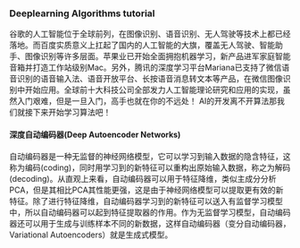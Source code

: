 ### Deeplearning Algorithms tutorial
谷歌的人工智能位于全球前列，在图像识别、语音识别、无人驾驶等技术上都已经落地。而百度实质意义上扛起了国内的人工智能的大旗，覆盖无人驾驶、智能助手、图像识别等许多层面。苹果业已开始全面拥抱机器学习，新产品进军家庭智能音箱并打造工作站级别Mac。另外，腾讯的深度学习平台Mariana已支持了微信语音识别的语音输入法、语音开放平台、长按语音消息转文本等产品，在微信图像识别中开始应用。全球前十大科技公司全部发力人工智能理论研究和应用的实现，虽然入门艰难，但是一旦入门，高手也就在你的不远处！
AI的开发离不开算法那我们就接下来开始学习算法吧！

#### 深度自动编码器(Deep Autoencoder Networks)

自动编码器是一种无监督的神经网络模型，它可以学习到输入数据的隐含特征，这称为编码(coding)，同时用学习到的新特征可以重构出原始输入数据，称之为解码(decoding)。从直观上来看，自动编码器可以用于特征降维，类似主成分分析PCA，但是其相比PCA其性能更强，这是由于神经网络模型可以提取更有效的新特征。除了进行特征降维，自动编码器学习到的新特征可以送入有监督学习模型中，所以自动编码器可以起到特征提取器的作用。作为无监督学习模型，自动编码器还可以用于生成与训练样本不同的新数据，这样自动编码器（变分自动编码器，Variational Autoencoders）就是生成式模型。
